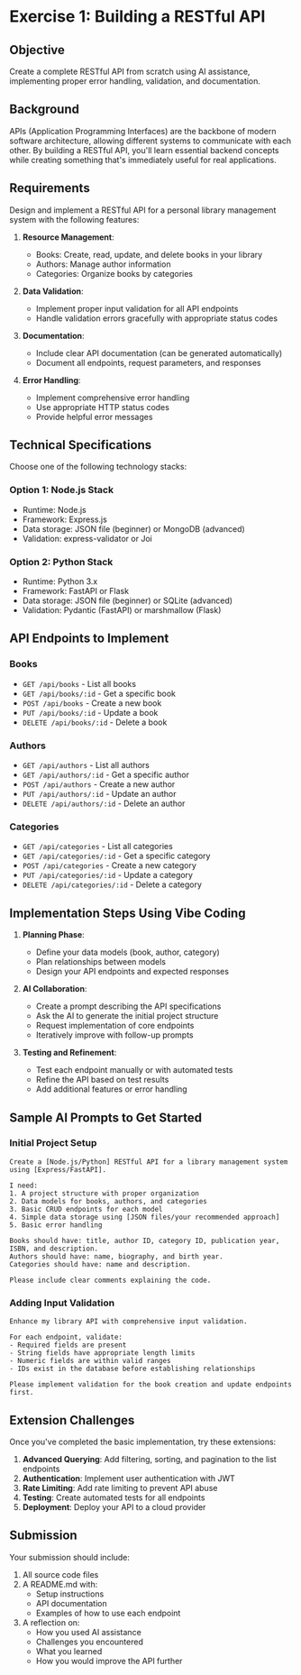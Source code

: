 # Exercise 1: Building a RESTful API

## Objective
Create a complete RESTful API from scratch using AI assistance, implementing proper error handling, validation, and documentation.

## Background
APIs (Application Programming Interfaces) are the backbone of modern software architecture, allowing different systems to communicate with each other. By building a RESTful API, you'll learn essential backend concepts while creating something that's immediately useful for real applications.

## Requirements

Design and implement a RESTful API for a personal library management system with the following features:

1. **Resource Management**:
   - Books: Create, read, update, and delete books in your library
   - Authors: Manage author information
   - Categories: Organize books by categories

2. **Data Validation**:
   - Implement proper input validation for all API endpoints
   - Handle validation errors gracefully with appropriate status codes

3. **Documentation**:
   - Include clear API documentation (can be generated automatically)
   - Document all endpoints, request parameters, and responses

4. **Error Handling**:
   - Implement comprehensive error handling
   - Use appropriate HTTP status codes
   - Provide helpful error messages

## Technical Specifications

Choose one of the following technology stacks:

### Option 1: Node.js Stack
- Runtime: Node.js
- Framework: Express.js
- Data storage: JSON file (beginner) or MongoDB (advanced)
- Validation: express-validator or Joi

### Option 2: Python Stack
- Runtime: Python 3.x
- Framework: FastAPI or Flask
- Data storage: JSON file (beginner) or SQLite (advanced)
- Validation: Pydantic (FastAPI) or marshmallow (Flask)

## API Endpoints to Implement

### Books
- `GET /api/books` - List all books
- `GET /api/books/:id` - Get a specific book
- `POST /api/books` - Create a new book
- `PUT /api/books/:id` - Update a book
- `DELETE /api/books/:id` - Delete a book

### Authors
- `GET /api/authors` - List all authors
- `GET /api/authors/:id` - Get a specific author
- `POST /api/authors` - Create a new author
- `PUT /api/authors/:id` - Update an author
- `DELETE /api/authors/:id` - Delete an author

### Categories
- `GET /api/categories` - List all categories
- `GET /api/categories/:id` - Get a specific category
- `POST /api/categories` - Create a new category
- `PUT /api/categories/:id` - Update a category
- `DELETE /api/categories/:id` - Delete a category

## Implementation Steps Using Vibe Coding

1. **Planning Phase**:
   - Define your data models (book, author, category)
   - Plan relationships between models
   - Design your API endpoints and expected responses

2. **AI Collaboration**:
   - Create a prompt describing the API specifications
   - Ask the AI to generate the initial project structure
   - Request implementation of core endpoints
   - Iteratively improve with follow-up prompts

3. **Testing and Refinement**:
   - Test each endpoint manually or with automated tests
   - Refine the API based on test results
   - Add additional features or error handling

## Sample AI Prompts to Get Started

### Initial Project Setup
```
Create a [Node.js/Python] RESTful API for a library management system using [Express/FastAPI]. 

I need:
1. A project structure with proper organization
2. Data models for books, authors, and categories
3. Basic CRUD endpoints for each model
4. Simple data storage using [JSON files/your recommended approach]
5. Basic error handling

Books should have: title, author ID, category ID, publication year, ISBN, and description.
Authors should have: name, biography, and birth year.
Categories should have: name and description.

Please include clear comments explaining the code.
```

### Adding Input Validation
```
Enhance my library API with comprehensive input validation. 

For each endpoint, validate:
- Required fields are present
- String fields have appropriate length limits
- Numeric fields are within valid ranges
- IDs exist in the database before establishing relationships

Please implement validation for the book creation and update endpoints first.
```

## Extension Challenges

Once you've completed the basic implementation, try these extensions:

1. **Advanced Querying**: Add filtering, sorting, and pagination to the list endpoints
2. **Authentication**: Implement user authentication with JWT
3. **Rate Limiting**: Add rate limiting to prevent API abuse
4. **Testing**: Create automated tests for all endpoints
5. **Deployment**: Deploy your API to a cloud provider

## Submission

Your submission should include:

1. All source code files
2. A README.md with:
   - Setup instructions
   - API documentation
   - Examples of how to use each endpoint
3. A reflection on:
   - How you used AI assistance
   - Challenges you encountered
   - What you learned
   - How you would improve the API further
